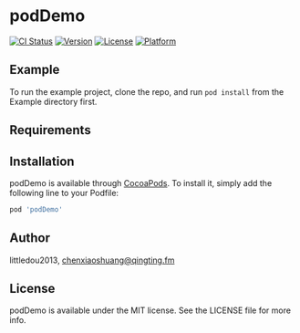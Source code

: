 # podDemo

[![CI Status](http://img.shields.io/travis/littledou2013/podDemo.svg?style=flat)](https://travis-ci.org/littledou2013/podDemo)
[![Version](https://img.shields.io/cocoapods/v/podDemo.svg?style=flat)](http://cocoapods.org/pods/podDemo)
[![License](https://img.shields.io/cocoapods/l/podDemo.svg?style=flat)](http://cocoapods.org/pods/podDemo)
[![Platform](https://img.shields.io/cocoapods/p/podDemo.svg?style=flat)](http://cocoapods.org/pods/podDemo)

## Example

To run the example project, clone the repo, and run `pod install` from the Example directory first.

## Requirements

## Installation

podDemo is available through [CocoaPods](http://cocoapods.org). To install
it, simply add the following line to your Podfile:

```ruby
pod 'podDemo'
```

## Author

littledou2013, chenxiaoshuang@qingting.fm

## License

podDemo is available under the MIT license. See the LICENSE file for more info.

